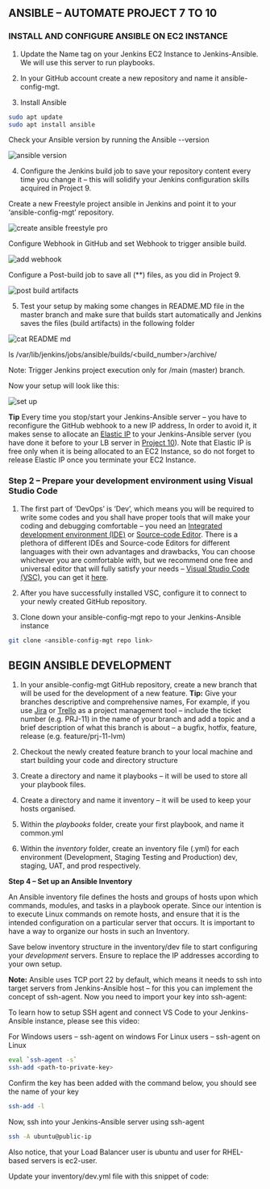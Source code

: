 ## ANSIBLE – AUTOMATE PROJECT 7 TO 10

### INSTALL AND CONFIGURE ANSIBLE ON EC2 INSTANCE

1. Update the Name tag on your Jenkins EC2 Instance to Jenkins-Ansible. We will use this server to run playbooks.

2. In your GitHub account create a new repository and name it ansible-config-mgt.


3. Install Ansible

```bash
sudo apt update
sudo apt install ansible
```
Check your Ansible version by running the Ansible --version

![ansible version](https://github.com/SamuelOvuema/Dareyio-pbl/assets/132525203/7d752310-9eff-4aa2-b185-2b6daf60ece4)

4. Configure the Jenkins build job to save your repository content every time you change it – this will solidify your Jenkins configuration skills acquired in Project 9.

Create a new Freestyle project ansible in Jenkins and point it to your ‘ansible-config-mgt’ repository.

![create ansible freestyle pro](https://github.com/SamuelOvuema/Dareyio-pbl/assets/132525203/44a95c61-5e7f-4f6e-94b2-4089cf2fc981)

Configure Webhook in GitHub and set Webhook to trigger ansible build.

![add webhook](https://github.com/SamuelOvuema/Dareyio-pbl/assets/132525203/b3827548-32f4-40fb-9718-7694321cbf92)

Configure a Post-build job to save all (**) files, as you did in Project 9.

![post build artifacts](https://github.com/SamuelOvuema/Dareyio-pbl/assets/132525203/464f5960-70ae-4523-b55b-13fccc43bfe1)

5. Test your setup by making some changes in README.MD file in the master branch and make sure that builds start automatically and Jenkins saves the files (build artifacts) in the following folder

![cat README md](https://github.com/SamuelOvuema/Dareyio-pbl/assets/132525203/cad41c3b-fb93-407b-9ddb-5bc8cb93dede)

ls /var/lib/jenkins/jobs/ansible/builds/<build_number>/archive/

Note: Trigger Jenkins project execution only for /main (master) branch.

Now your setup will look like this:

![set up](https://github.com/SamuelOvuema/Dareyio-pbl/assets/132525203/1fc818f3-bd62-4a95-a6d8-9a4ef86a0d39)

**Tip** Every time you stop/start your Jenkins-Ansible server – you have to reconfigure the GitHub webhook to a new IP address, In order to avoid it, it makes sense to allocate an [Elastic IP](https://docs.aws.amazon.com/AWSEC2/latest/UserGuide/elastic-ip-addresses-eip.html) to your Jenkins-Ansible server (you have done it before to your LB server in [Project 10](https://professional-pbl.darey.io/en/latest/project10.html)). Note that Elastic IP is free only when it is being allocated to an EC2 Instance, so do not forget to release Elastic IP once you terminate your EC2 Instance.

### Step 2 – Prepare your development environment using Visual Studio Code

1. The first part of ‘DevOps’ is ‘Dev’, which means you will be required to write some codes and you shall have proper tools that will make your coding and debugging comfortable – you need an [Integrated development environment (IDE)](https://en.wikipedia.org/wiki/Integrated_development_environment) or [Source-code Editor](https://en.wikipedia.org/wiki/Source-code_editor). There is a plethora of different IDEs and Source-code Editors for different languages with their own advantages and drawbacks, You can choose whichever you are comfortable with, but we recommend one free and universal editor that will fully satisfy your needs – [Visual Studio Code (VSC)](https://en.wikipedia.org/wiki/Visual_Studio_Code), you can get it [here](https://code.visualstudio.com/download).

2. After you have successfully installed VSC, configure it to connect to your newly created GitHub repository.

3. Clone down your ansible-config-mgt repo to your Jenkins-Ansible instance
```bash
git clone <ansible-config-mgt repo link>
```

## BEGIN ANSIBLE DEVELOPMENT

1. In your ansible-config-mgt GitHub repository, create a new branch that will be used for the development of a new feature.
**Tip:** Give your branches descriptive and comprehensive names, For example, if you use [Jira](https://www.atlassian.com/software/jira) or [Trello](https://trello.com/) as a project management tool – include the ticket number (e.g. PRJ-11) in the name of your branch and add a topic and a brief description of what this branch is about – a bugfix, hotfix, feature, release (e.g. feature/prj-11-lvm)

2. Checkout the newly created feature branch to your local machine and start building your code and directory structure
3. Create a directory and name it playbooks – it will be used to store all your playbook files.
4. Create a directory and name it inventory – it will be used to keep your hosts organised.
5. Within the *playbooks* folder, create your first playbook, and name it common.yml
5. Within the *inventory* folder, create an inventory file (.yml) for each environment (Development, Staging Testing and Production) dev, staging, UAT, and prod respectively.

**Step 4 – Set up an Ansible Inventory**

An Ansible inventory file defines the hosts and groups of hosts upon which commands, modules, and tasks in a playbook operate. Since our intention is to execute Linux commands on remote hosts, and ensure that it is the intended configuration on a particular server that occurs. It is important to have a way to organize our hosts in such an Inventory.

Save below inventory structure in the inventory/dev file to start configuring your *development* servers. Ensure to replace the IP addresses according to your own setup.

**Note:** Ansible uses TCP port 22 by default, which means it needs to ssh into target servers from Jenkins-Ansible host – for this you can implement the concept of ssh-agent. Now you need to import your key into ssh-agent:

To learn how to setup SSH agent and connect VS Code to your Jenkins-Ansible instance, please see this video:

For Windows users – ssh-agent on windows
For Linux users – ssh-agent on Linux
```bash
eval `ssh-agent -s`
ssh-add <path-to-private-key>
```
Confirm the key has been added with the command below, you should see the name of your key
```bash
ssh-add -l
```
Now, ssh into your Jenkins-Ansible server using ssh-agent
```bash
ssh -A ubuntu@public-ip
```
Also notice, that your Load Balancer user is ubuntu and user for RHEL-based servers is ec2-user.

Update your inventory/dev.yml file with this snippet of code:



























